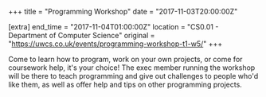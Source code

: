 +++
title = "Programming Workshop"
date = "2017-11-03T20:00:00Z"

[extra]
end_time = "2017-11-04T01:00:00Z"
location = "CS0.01 - Department of Computer Science"
original = "https://uwcs.co.uk/events/programming-workshop-t1-w5/"
+++

Come to learn how to program, work on your own projects, or come for coursework help, it's your choice\! The exec member running the workshop will be there to teach programming and give out challenges to people who'd like them, as well as offer help and tips on other programming projects.

